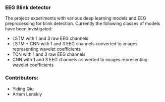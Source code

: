 ### EEG Blink detector
The projecs experiments with various deep learning models and EEG preprocessing for blink detection.
Currently the following classes of models have been invistigated:
* LSTM with 1 and 3 raw EEG channels
* LSTM + CNN with 1 and 3 EEG channels converted to images representing wavelet coefficients
* TCN with 1 and 3 raw EEG channels
* CNN with 1 and 3 EEG channels converted to images representing wavelet coefficients 

### Contributors:
* Yiding Qiu
* Artem Lenskiy

